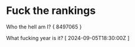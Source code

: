 # Fuck the rankings

Who the hell am I?
{ 8497065 }

What fucking year is it?
[ 2024-09-05T18:30:00Z ]
